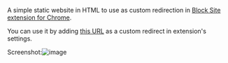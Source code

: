A simple static website in HTML to use as custom redirection in [Block Site extension for Chrome](https://chrome.google.com/webstore/detail/block-site-website-blocke/eiimnmioipafcokbfikbljfdeojpcgbh?hl=en).

You can use it by adding [this URL](https://qubkon.github.io/blocker/blocker.html) as a custom redirect in extension's settings. 

Screenshot:![image](https://user-images.githubusercontent.com/6877391/49475426-7d01b400-f817-11e8-93ba-48976cf53322.png)
